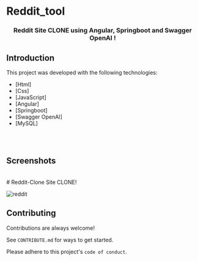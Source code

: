 # Reddit_tool

<h3 align="center">
  Reddit Site CLONE using Angular, Springboot and Swagger OpenAI !
</h3>




## Introduction
This project was developed with the following technologies:

- [Html]
- [Css]
- [JavaScript]
- [Angular]
- [Springboot]
- [Swagger OpenAI]
- [MySQL]

<br>
<br>

## Screenshots

<br>
# Reddit-Clone Site CLONE!

![reddit](https://user-images.githubusercontent.com/13085793/194540646-233c9e06-e56b-40a7-b194-a01c494c064a.png)

## Contributing

Contributions are always welcome!

See `CONTRIBUTE.md` for ways to get started.

Please adhere to this project's `code of conduct`.
